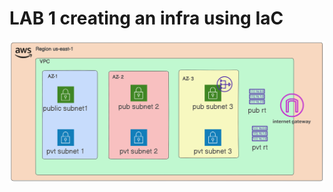 # LAB 1 creating an infra using IaC

![The architecture of infrastructure](https://github.com/ap4ashutosh/terraform_repository/blob/main/tf-lab1/diagram-export-7-4-2024-10_34_38-PM.png)
